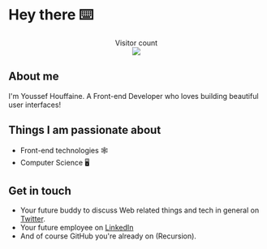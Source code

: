 # Hey there ⌨️


<p align="center"> 
  Visitor count<br>
  <img src="https://profile-counter.glitch.me/sagar-viradiya/count.svg" />
</p>

## About me

I'm Youssef Houffaine. A Front-end Developer who loves building beautiful user interfaces! 

## Things I am passionate about

- Front-end technologies 🕸️
- Computer Science 🖥️

## Get in touch

- Your future buddy to discuss Web related things and tech in general on [Twitter](https://twitter.com/n_53337).
- Your future employee on [LinkedIn](https://www.linkedin.com/in/youssef-houffaine-a72366252/)
- And of course GitHub you're already on (Recursion).

